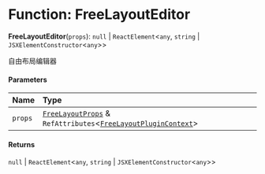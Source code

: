 # Function: FreeLayoutEditor

**FreeLayoutEditor**(`props`): `null` | `ReactElement`<`any`, `string` | `JSXElementConstructor`<`any`>>

自由布局编辑器

#### Parameters

| Name | Type |
| :------ | :------ |
| `props` | [`FreeLayoutProps`](/en/auto-docs/free-layout-editor/interfaces/FreeLayoutProps-1.md) & `RefAttributes`<[`FreeLayoutPluginContext`](/en/auto-docs/free-layout-editor/variables/FreeLayoutPluginContext-1.md)> |

#### Returns

`null` | `ReactElement`<`any`, `string` | `JSXElementConstructor`<`any`>>
